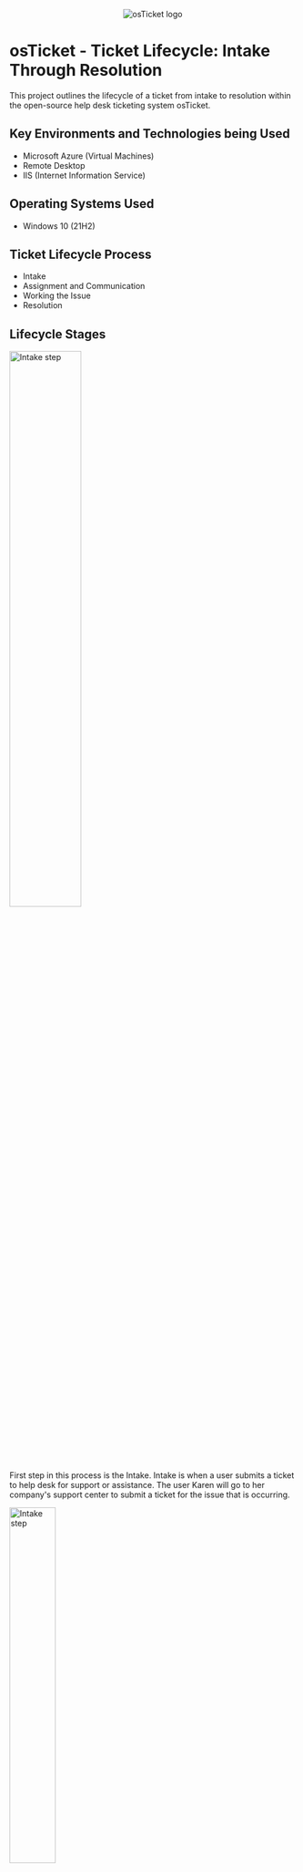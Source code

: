 <p align="center">
<img src="https://i.imgur.com/Clzj7Xs.png" alt="osTicket logo"/>
</p>

<h1>osTicket - Ticket Lifecycle: Intake Through Resolution</h1>
This project outlines the lifecycle of a ticket from intake to resolution within the open-source help desk ticketing system osTicket.<br />


<h2> Key Environments and Technologies being Used</h2>

- Microsoft Azure (Virtual Machines)
- Remote Desktop
- IIS (Internet Information Service)

<h2>Operating Systems Used </h2>

- Windows 10</b> (21H2)

<h2>Ticket Lifecycle Process</h2>

- Intake
- Assignment and Communication
- Working the Issue
- Resolution

<h2>Lifecycle Stages</h2>

<p> 
<img src="https://i.imgur.com/qUh8ijV.jpeg" height="50%" width="50%" alt="Intake step"/>
</p>
<p>
 First step in this process is the Intake. Intake is when a user submits a ticket to help desk for support or assistance. The user Karen will go to her company's support center to submit a ticket for the issue that is occurring. 
</p>
<p>
  <img src="https://i.imgur.com/umrlS0Y.jpeg" height="40%" width="40%" alt="Intake step"/>
</p>
<p>
  Now once Karen is logged into her account she will begin to fill out a form that will have a help topic, ticket details, and a issue summary. When that is completed she will just submit it and go from there. 
</p>
<p>
   <img src="https://i.imgur.com/fJaTuS3.jpeg" height="40%" width="40%" alt="Intake step"/>
</p>
<p>
  In the picture above, karen submitted the ticket and now an agent will be able to communicate with her about the issue that is occurring. This is important to continue to give updates and keep the user in the loop about whats going and/if there are any solutions. 
</p>
<br />

<p>
<img src="https://i.imgur.com/Iqa7ZA9.png" height="40%" width="40%" alt="Assignment and Communication"/>
</p>
  The second step is Assignment and Communication. As we can see above the problem that is occuring is a mobile/online banking issue. This will be assigned to a certain department and a SLA will be set as well as the severity/time for this ticket. 
</p>
<p>
  <img src="https://i.imgur.com/AuRB9nZ.jpeg" height="40%" width="40%" alt="Assignment and Communication"/>
  </p>
  <p>
    Here you can see that the agent John made an update to the ticket. He updated the SLA and also added a comment about the entire system needing to be fixed. The user Karen is able to see this update as well, letting her know what is being done.
  </p>
<br />

<p>
<img src="https://i.imgur.com/AuRB9nZ.jpeg" height="40%" width="40%" alt="Working Ticket"/>
</p>
<p>
Next Step is working the ticket. This ticket was assigned to the online banking team. Agent Jane has officially took over thid ticket and is now working it, figuring out a solution. Agent Jane did indeed figure out a solution. Continuing to update the user, she replied to the ticket stating whas was going on and what needed to be done to fix the problem. 
</p>
<br />

<p>
<img src="https://i.imgur.com/7W7tfqZ.png" height="40%" width="40%" alt="Resolution"/> 
</p>
<p>
Finally, a resolution was found. Agent Jane responded to the ticket stating that the system is going to need several updates. She will be restarting the system and running the updates, shouldn't take to long and the system will be back up shortly. Once this is completed. Jane can now mark that ticket as resolved, when she goes back to the dashboard she shouldn't see that ticket anymore. If you do want to see that ticket you can go to your closed tickets and pull it up.  
</p>
<br />

